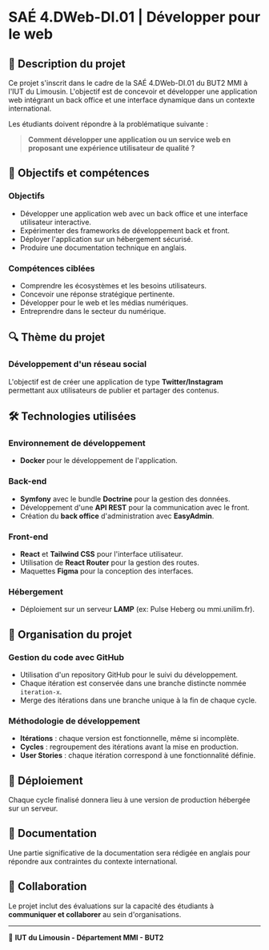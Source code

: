 # SAÉ 4.DWeb-DI.01 | Développer pour le web

## 📌 Description du projet
Ce projet s'inscrit dans le cadre de la SAÉ 4.DWeb-DI.01 du BUT2 MMI à l'IUT du Limousin. L'objectif est de concevoir et développer une application web intégrant un back office et une interface dynamique dans un contexte international. 

Les étudiants doivent répondre à la problématique suivante :
> **Comment développer une application ou un service web en proposant une expérience utilisateur de qualité ?**

## 🎯 Objectifs et compétences

### Objectifs
- Développer une application web avec un back office et une interface utilisateur interactive.
- Expérimenter des frameworks de développement back et front.
- Déployer l'application sur un hébergement sécurisé.
- Produire une documentation technique en anglais.

### Compétences ciblées
- Comprendre les écosystèmes et les besoins utilisateurs.
- Concevoir une réponse stratégique pertinente.
- Développer pour le web et les médias numériques.
- Entreprendre dans le secteur du numérique.

## 🔍 Thème du projet
### **Développement d'un réseau social**
L'objectif est de créer une application de type **Twitter/Instagram** permettant aux utilisateurs de publier et partager des contenus.

## 🛠️ Technologies utilisées
### **Environnement de développement**
- **Docker** pour le développement de l'application.

### **Back-end**
- **Symfony** avec le bundle **Doctrine** pour la gestion des données.
- Développement d'une **API REST** pour la communication avec le front.
- Création du **back office** d'administration avec **EasyAdmin**.

### **Front-end**
- **React** et **Tailwind CSS** pour l'interface utilisateur.
- Utilisation de **React Router** pour la gestion des routes.
- Maquettes **Figma** pour la conception des interfaces.

### **Hébergement**
- Déploiement sur un serveur **LAMP** (ex: Pulse Heberg ou mmi.unilim.fr).

## 📌 Organisation du projet
### **Gestion du code avec GitHub**
- Utilisation d'un repository GitHub pour le suivi du développement.
- Chaque itération est conservée dans une branche distincte nommée `iteration-x`.
- Merge des itérations dans une branche unique à la fin de chaque cycle.

### **Méthodologie de développement**
- **Itérations** : chaque version est fonctionnelle, même si incomplète.
- **Cycles** : regroupement des itérations avant la mise en production.
- **User Stories** : chaque itération correspond à une fonctionnalité définie.

## 🚀 Déploiement
Chaque cycle finalisé donnera lieu à une version de production hébergée sur un serveur.

## 📖 Documentation
Une partie significative de la documentation sera rédigée en anglais pour répondre aux contraintes du contexte international.

## 👥 Collaboration
Le projet inclut des évaluations sur la capacité des étudiants à **communiquer et collaborer** au sein d'organisations.

---

📌 **IUT du Limousin - Département MMI - BUT2**